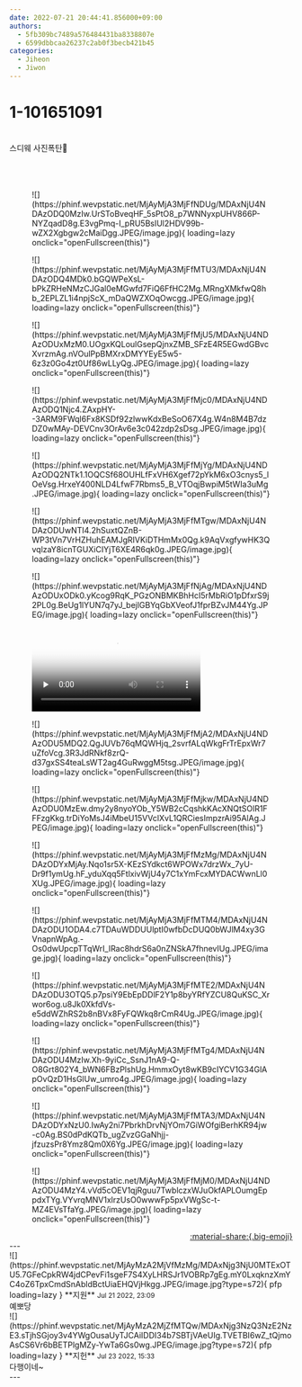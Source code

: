 ```yaml
---
date: 2022-07-21 20:44:41.856000+09:00
authors:
  - 5fb309bc7489a576484431ba8338807e
  - 6599dbbcaa26237c2ab0f3becb421b45
categories:
  - Jiheon
  - Jiwon
---
```


# 1-101651091

<div class="post-container" markdown="1">
<div class="content-container md-sidebar__scrollwrap" markdown="1">

<br>스디웨 사진폭탄💙<br><br><br><br>
<figure markdown="1">
![](https://phinf.wevpstatic.net/MjAyMjA3MjFfNDUg/MDAxNjU4NDAzODQ0MzIw.UrSToBveqHF_5sPtO8_p7WNNyxpUHV866P-NYZqadD8g.E3vgPmq-I_pRU5BsIUl2HDV99b-wZX2Xgbgw2cMaiDgg.JPEG/image.jpg){ loading=lazy onclick="openFullscreen(this)"}
</figure>

<figure markdown="1">
![](https://phinf.wevpstatic.net/MjAyMjA3MjFfMTU3/MDAxNjU4NDAzODQ4MDk0.bGQWPeXsL-bPkZRHeNMzCJGal0eMGwfd7FiQ6FfHC2Mg.MRngXMkfwQ8hb_2EPLZL1i4npjScX_mDaQWZXOqOwcgg.JPEG/image.jpg){ loading=lazy onclick="openFullscreen(this)"}
</figure>

<figure markdown="1">
![](https://phinf.wevpstatic.net/MjAyMjA3MjFfMjU5/MDAxNjU4NDAzODUxMzM0.UOgxKQLoulGsepQjnxZMB_SFzE4R5EGwdGBvcXvrzmAg.nVOulPpBMXrxDMYYEyE5w5-6z3z0Go4zt0Uf86wLLyQg.JPEG/image.jpg){ loading=lazy onclick="openFullscreen(this)"}
</figure>

<figure markdown="1">
![](https://phinf.wevpstatic.net/MjAyMjA3MjFfMjc0/MDAxNjU4NDAzODQ1Njc4.ZAxpHY--3ARM9FWql6Fx8KSDf92zlwwKdxBeSoO67X4g.W4n8M4B7dzDZ0wMAy-DEVCnv3OrAv6e3c042zdp2sDsg.JPEG/image.jpg){ loading=lazy onclick="openFullscreen(this)"}
</figure>

<figure markdown="1">
![](https://phinf.wevpstatic.net/MjAyMjA3MjFfMjYg/MDAxNjU4NDAzODQ2NTk1.1OQCSf68OUHLfFxVH6Xgef72pYkM6xO3cnys5_lOeVsg.HrxeY400NLD4LfwF7Rbms5_B_VTOqjBwpiM5tWIa3uMg.JPEG/image.jpg){ loading=lazy onclick="openFullscreen(this)"}
</figure>

<figure markdown="1">
![](https://phinf.wevpstatic.net/MjAyMjA3MjFfMTgw/MDAxNjU4NDAzODUwNTI4.2hSuxtQZnB-WP3tVn7VrHZHuhEAMJgRIVKiDTHmMx0Qg.k9AqVxgfywHK3QvqlzaY8icnTGUXiCIYjT6XE4R6qk0g.JPEG/image.jpg){ loading=lazy onclick="openFullscreen(this)"}
</figure>

<figure markdown="1">
![](https://phinf.wevpstatic.net/MjAyMjA3MjFfNjAg/MDAxNjU4NDAzODUxODk0.yKcog9RqK_PGzONBMKBhHcI5rMbRiO1pDfxrS9j2PL0g.BeUg1lYUN7q7yJ_bejlGBYqGbXVeofJ1fprBZvJM44Yg.JPEG/image.jpg){ loading=lazy onclick="openFullscreen(this)"}
</figure>


<figure markdown="1">
<video controls="controls" preload="none" poster="/assets/videos/weverse_2-9293-thumb.jpg">
<source src="/assets/videos/weverse_2-9293.mp4#t=1" type="video/mp4">
Your browser does not support the video tag.
</video>
</figure>

<figure markdown="1">
![](https://phinf.wevpstatic.net/MjAyMjA3MjFfMjA2/MDAxNjU4NDAzODU5MDQ2.QgJUVb76qMQWHjq_2svrfALqWkgFrTrEpxWr7uZfoVcg.3R3JdRNkf8zrQ-d37gxSS4teaLsWT2ag4GuRwggM5tsg.JPEG/image.jpg){ loading=lazy onclick="openFullscreen(this)"}
</figure>

<figure markdown="1">
![](https://phinf.wevpstatic.net/MjAyMjA3MjFfMjkw/MDAxNjU4NDAzODU0MzEw.dmy2y8nyoYOb_Y5WB2cCqshkKAcXNQtSOlR1FFFzgKkg.trDiYoMsJ4iMbeU15VVclXvL1QRCiesImpzrAi95AlAg.JPEG/image.jpg){ loading=lazy onclick="openFullscreen(this)"}
</figure>

<figure markdown="1">
![](https://phinf.wevpstatic.net/MjAyMjA3MjFfMzMg/MDAxNjU4NDAzODYxMjAy.Nqo1sr5X-KEzSYdkct6WPOWx7drzWx_7yU-Dr9f1ymUg.hF_yduXqq5FtlxivWjU4y7C1xYmFcxMYDACWwnLl0XUg.JPEG/image.jpg){ loading=lazy onclick="openFullscreen(this)"}
</figure>

<figure markdown="1">
![](https://phinf.wevpstatic.net/MjAyMjA3MjFfMTM4/MDAxNjU4NDAzODU1ODA4.c7TDAuWDDUUlptI0wfbDcDUQ0bWJlM4xy3GVnapnWpAg.-Os0dwUpcpTTqWrI_IRac8hdrS6a0nZNSkA7fhnevIUg.JPEG/image.jpg){ loading=lazy onclick="openFullscreen(this)"}
</figure>

<figure markdown="1">
![](https://phinf.wevpstatic.net/MjAyMjA3MjFfMTE2/MDAxNjU4NDAzODU3OTQ5.p7psiY9EbEpDDlF2Y1p8byYRfYZCU8QuKSC_Xrwor6og.u8Jk0XkfdVs-e5ddWZhRS2b8nBVx8FyFQWkq8rCmR4Ug.JPEG/image.jpg){ loading=lazy onclick="openFullscreen(this)"}
</figure>

<figure markdown="1">
![](https://phinf.wevpstatic.net/MjAyMjA3MjFfMTg4/MDAxNjU4NDAzODU4MzIw.Xh-9yiCc_SsnJ1nA9-Q-O8Grt802Y4_bWN6FBzPlshUg.HmmxOyt8wKB9cIYCV1G34GlApOvQzD1HsGlUw_umro4g.JPEG/image.jpg){ loading=lazy onclick="openFullscreen(this)"}
</figure>

<figure markdown="1">
![](https://phinf.wevpstatic.net/MjAyMjA3MjFfMTA3/MDAxNjU4NDAzODYxNzU0.IwAy2ni7PbrkhDrvNjYOm7GiWOfgiBerhKR94jw-c0Ag.BS0dPdKQTb_ugZvzGGaNhjj-jfzuzsPr8Ymz8Qm0X6Yg.JPEG/image.jpg){ loading=lazy onclick="openFullscreen(this)"}
</figure>

<figure markdown="1">
![](https://phinf.wevpstatic.net/MjAyMjA3MjFfMjM0/MDAxNjU4NDAzODU4MzY4.vVd5cOEV1qjRguu7TwblczxWJuOkfAPLOumgEppdxTYg.VYvrqMNV1xlrzUsO0wwwFp5pxVWgSc-t-MZ4EVsTfaYg.JPEG/image.jpg){ loading=lazy onclick="openFullscreen(this)"}
</figure>


</div>
</div>

<div style="text-align: right;" markdown="1">
<a href="https://weverse.io/fromis9/artist/1-101651091" style="text-align: right;">:material-share:{.big-emoji}</a>
</div>
---

<div class="comments-container md-sidebar__scrollwrap" markdown="1">
<div class="comment" markdown="1">
<div class='id-container' markdown="1">
![](https://phinf.wevpstatic.net/MjAyMzA2MjVfMzMg/MDAxNjg3NjU0MTExOTU5.7GFeCpkRW4jdCPevFi1sgeF7S4XyLHRSJr1VOBRp7gEg.mY0LxqknzXmYC4oZ6TpxCmdSnAbldBctUiaEHQVjHkgg.JPEG/image.jpg?type=s72){ pfp loading=lazy }
**<span class="artist">지원</span>** <small>Jul 21 2022, 23:09</small><br>
</div>
<div class='comment-body' markdown="1">
예뽀당
</div>
</div>
<div class="reply" markdown="1">
<div class="comment" markdown="1">
<div class='id-container' markdown="1">
![](https://phinf.wevpstatic.net/MjAyMzA2MjZfMTQw/MDAxNjg3NzQ3NzE2NzE3.sTjhSGjoy3v4YWgOusaUyTJCAiIDDI34b7SBTjVAeUIg.TVETBI6wZ_tQjmoAsCS6Vr6bBETPlgMZy-YwTa6Gs0wg.JPEG/image.jpg?type=s72){ pfp loading=lazy }
**<span class="artist">지헌</span>** <small>Jul 23 2022, 15:33</small><br>
</div>
<div class='comment-body' markdown="1">
다행이네~
</div>
</div>
</div>
</div>
---
